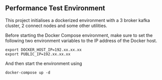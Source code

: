 ## Performance Test Environment

This project initialises a dockerized environment with a 3 broker kafka cluster, 2 connect nodes and some other utilities.

Before starting the Docker Compose environment, make sure to set the following two environment variables to the IP address of the Docker host. 

```
export DOCKER_HOST_IP=192.xx.xx.xx 
export PUBLIC_IP=192.xx.xx.xx 
```

And then start the environment using 

```
docker-compose up -d
```